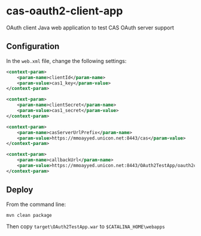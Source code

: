 cas-oauth2-client-app
=====================

OAuth client Java web application to test CAS OAuth server support

## Configuration

In the `web.xml` file, change the following settings:

```xml
<context-param>
    <param-name>clientId</param-name>
    <param-value>cas1_key</param-value>
</context-param>

<context-param>
    <param-name>clientSecret</param-name>
    <param-value>cas1_secret</param-value>
</context-param>

<context-param>
    <param-name>casServerUrlPrefix</param-name>
    <param-value>https://mmoayyed.unicon.net:8443/cas</param-value>
</context-param>

<context-param>
    <param-name>callbackUrl</param-name>
    <param-value>https://mmoayyed.unicon.net:8443/OAuth2TestApp/oauth2callback</param-value>
</context-param>
```
 
## Deploy

From the command line:
 
```bash
mvn clean package
```
 
Then copy `target\OAuth2TestApp.war` to `$CATALINA_HOME\webapps`
 
 


